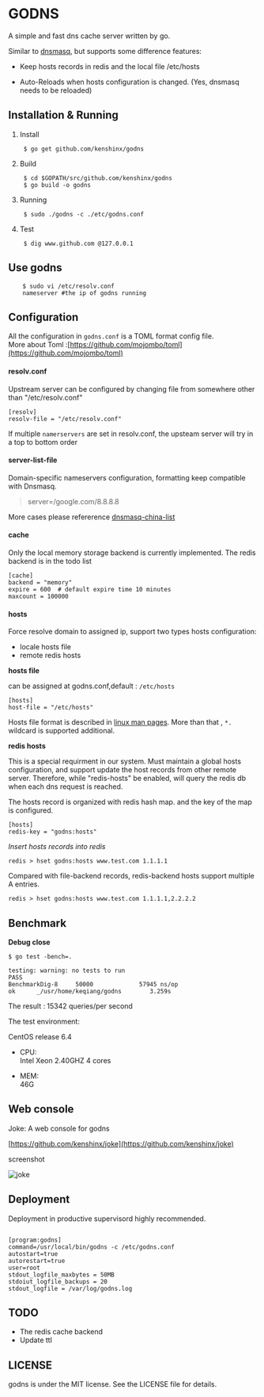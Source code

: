 GODNS
====

A simple and fast dns cache server written by go.


Similar to [dnsmasq](http://www.thekelleys.org.uk/dnsmasq/doc.html), but supports some difference features:


* Keep hosts records in redis and the local file /etc/hosts  

* Auto-Reloads when hosts configuration is changed. (Yes, dnsmasq needs to be reloaded)


## Installation & Running

1. Install  

		$ go get github.com/kenshinx/godns


2. Build  

		$ cd $GOPATH/src/github.com/kenshinx/godns 
		$ go build -o godns 


3. Running  

		$ sudo ./godns -c ./etc/godns.conf

4. Test
        
        $ dig www.github.com @127.0.0.1



## Use godns 

		$ sudo vi /etc/resolv.conf
		nameserver #the ip of godns running

## Configuration

All the configuration in `godns.conf` is a TOML format config file.   
More about Toml :[https://github.com/mojombo/toml](https://github.com/mojombo/toml)


#### resolv.conf

Upstream server can be configured by changing file from somewhere other than "/etc/resolv.conf"

```
[resolv]
resolv-file = "/etc/resolv.conf"
```
If multiple `namerservers` are set in resolv.conf, the upsteam server will try in a top to bottom order


#### server-list-file
Domain-specific nameservers configuration, formatting keep compatible with Dnsmasq.
>server=/google.com/8.8.8.8

More cases please refererence [dnsmasq-china-list](https://github.com/felixonmars/dnsmasq-china-list)


#### cache

Only the local memory storage backend is currently implemented.  The redis backend is in the todo list

```
[cache]
backend = "memory"   
expire = 600  # default expire time 10 minutes
maxcount = 100000
```



#### hosts

Force resolve domain to assigned ip, support two types hosts configuration:

* locale hosts file
* remote redis hosts

__hosts file__  

can be assigned at godns.conf,default : `/etc/hosts`

```
[hosts]
host-file = "/etc/hosts"
```
Hosts file format is described in [linux man pages](http://man7.org/linux/man-pages/man5/hosts.5.html). 
More than that , `*.` wildcard is supported additional.


__redis hosts__ 

This is a special requirment in our system. Must maintain a global hosts configuration, 
and support update the host records from other remote server.
Therefore, while "redis-hosts" be enabled, will query the redis db when each dns request is reached.  

The hosts record is organized with redis hash map. and the key of the map is configured.

```
[hosts]
redis-key = "godns:hosts"
```

_Insert hosts records into redis_

```
redis > hset godns:hosts www.test.com 1.1.1.1
```

Compared with file-backend records, redis-backend hosts support multiple A entries.

```
redis > hset godns:hosts www.test.com 1.1.1.1,2.2.2.2
```


## Benchmark


__Debug close__

```
$ go test -bench=.

testing: warning: no tests to run
PASS
BenchmarkDig-8     50000             57945 ns/op
ok      _/usr/home/keqiang/godns        3.259s
```

The result : 15342 queries/per second

The test environment:

CentOS release 6.4 

* CPU:  
Intel Xeon 2.40GHZ 
4 cores

* MEM:  
46G


## Web console

Joke: A web console for godns

[https://github.com/kenshinx/joke](https://github.com/kenshinx/joke) 

screenshot

![joke](https://raw.github.com/kenshinx/joke/master/screenshot/joke.png)



## Deployment

Deployment in productive supervisord highly recommended.

```

[program:godns]
command=/usr/local/bin/godns -c /etc/godns.conf
autostart=true
autorestart=true
user=root
stdout_logfile_maxbytes = 50MB
stdoiut_logfile_backups = 20
stdout_logfile = /var/log/godns.log

```


## TODO

* The redis cache backend
* Update ttl

## LICENSE
godns is under the MIT license. See the LICENSE file for details.




